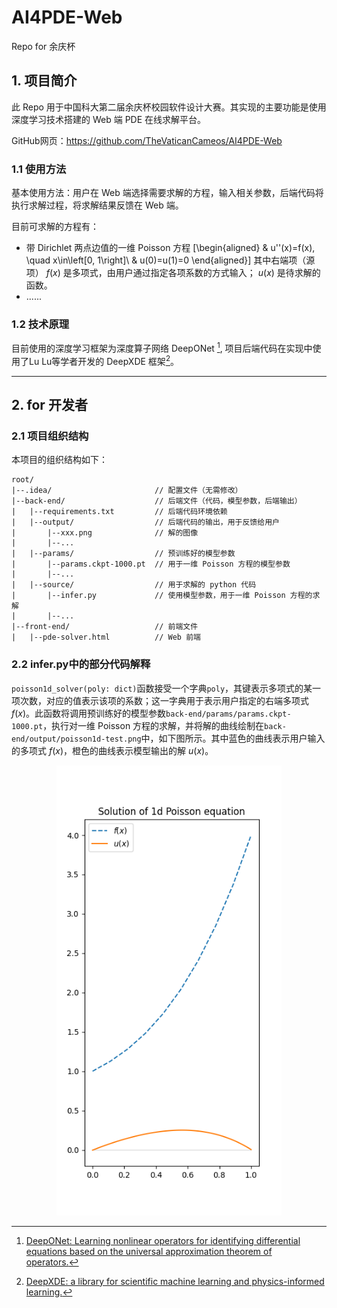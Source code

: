 # AI4PDE-Web

Repo for 余庆杯

## 1. 项目简介

此 Repo 用于中国科大第二届余庆杯校园软件设计大赛。其实现的主要功能是使用深度学习技术搭建的 Web 端 PDE 在线求解平台。

GitHub网页：https://github.com/TheVaticanCameos/AI4PDE-Web

### 1.1 使用方法

基本使用方法：用户在 Web 端选择需要求解的方程，输入相关参数，后端代码将执行求解过程，将求解结果反馈在 Web 端。

目前可求解的方程有：
- 带 Dirichlet 两点边值的一维 Poisson 方程 \[\begin{aligned}
    & u''(x)=f(x), \quad x\in\left[0, 1\right]\\
    & u(0)=u(1)=0
\end{aligned}\] 其中右端项（源项） $f(x)$ 是多项式，由用户通过指定各项系数的方式输入； $u(x)$ 是待求解的函数。
- ......

### 1.2 技术原理

目前使用的深度学习框架为深度算子网络 DeepONet [^1], 项目后端代码在实现中使用了Lu Lu等学者开发的 DeepXDE 框架[^2]。

--------------------

## 2. for 开发者

### 2.1 项目组织结构

本项目的组织结构如下：
```
root/
|--.idea/                       // 配置文件（无需修改）
|--back-end/                    // 后端文件（代码，模型参数，后端输出）
|   |--requirements.txt         // 后端代码环境依赖
|   |--output/                  // 后端代码的输出，用于反馈给用户
|       |--xxx.png              // 解的图像
|       |--...
|   |--params/                  // 预训练好的模型参数
|       |--params.ckpt-1000.pt  // 用于一维 Poisson 方程的模型参数
|       |--...
|   |--source/                  // 用于求解的 python 代码
|       |--infer.py             // 使用模型参数，用于一维 Poisson 方程的求解
|       |--...
|--front-end/                   // 前端文件
|   |--pde-solver.html          // Web 前端
```

### 2.2 infer.py中的部分代码解释

`poisson1d_solver(poly: dict)`函数接受一个字典`poly`，其键表示多项式的某一项次数，对应的值表示该项的系数；这一字典用于表示用户指定的右端多项式 $f(x)$。此函数将调用预训练好的模型参数`back-end/params/params.ckpt-1000.pt`，执行对一维 Poisson 方程的求解，并将解的曲线绘制在`back-end/output/poisson1d-test.png`中，如下图所示。其中蓝色的曲线表示用户输入的多项式 $f(x)$，橙色的曲线表示模型输出的解 $u(x)$。

<div  align="center">    
 <img src="back-end/output/poisson1d-test.png" style="zoom:90%" />
</div>


[^1]: [DeepONet: Learning nonlinear operators for identifying differential equations based on the universal approximation theorem of operators.](https://arxiv.org/abs/1910.03193)
[^2]: [DeepXDE: a library for scientific machine learning and physics-informed learning.](https://github.com/lululxvi/deepxde/tree/master)
